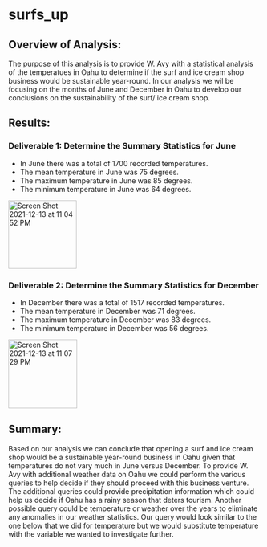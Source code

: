 # surfs_up

## Overview of Analysis:

The purpose of this analysis is to provide W. Avy with a statistical analysis of the temperatues in Oahu to determine if the surf and ice cream shop business would be sustainable year-round. In our analysis we wil be focusing on the months of June and December in Oahu to develop our conclusions on the sustainability of the surf/ ice cream shop. 

## Results:

### Deliverable 1: Determine the Summary Statistics for June

* In June there was a total of 1700 recorded temperatures.
* The mean temperature in June was 75 degrees.
* The maximum temperature in June was 85 degrees.
* The minimum temperature in June was 64 degrees. 

<img width="136" alt="Screen Shot 2021-12-13 at 11 04 52 PM" src="https://user-images.githubusercontent.com/91925639/145931228-38bd2d6e-c39d-4fd0-863e-acd8c2fe9ec2.png">

### Deliverable 2: Determine the Summary Statistics for December

* In December there was a total of 1517 recorded temperatures.
* The mean temperature in December was 71 degrees.
* The maximum temperature in December was 83 degrees.
* The minimum temperature in December was 56 degrees. 

<img width="137" alt="Screen Shot 2021-12-13 at 11 07 29 PM" src="https://user-images.githubusercontent.com/91925639/145931440-c3bac57b-d71c-4d1b-a496-98e8f668bfe7.png">

## Summary:

Based on our analysis we can conclude that opening a surf and ice cream shop would be a sustainable year-round business in Oahu given that temperatures do not vary much in June versus December. To provide W. Avy with additional weather data on Oahu we could perform the various queries to help decide if they should proceed with this business venture. The additional queries could provide precipitation information which could help us decide if Oahu has a rainy season that deters tourism. Another possible query could be temperature or weather over the years to eliminate any anomalies in our weather statistics. Our query would look similar to the one below that we did for temperature but we would substitute temperature with the variable we wanted to investigate further. 

